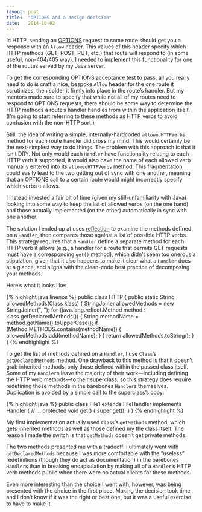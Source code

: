 ```yaml
---
layout: post
title:  "OPTIONS and a design decision"
date:   2014-10-02
---
```


In HTTP, sending an [OPTIONS][] request to some route should get you a response with an `Allow` header. This values of this header specify which HTTP methods (GET, POST, PUT, etc.) that route will respond to (in some useful, non-404/405 way). I needed to implement this functionality for one of the routes served by my Java server.

To get the corresponding OPTIONS acceptance test to pass, all you really need to do is craft a nice, bespoke `Allow` header for the one route it scrutinizes, then solder it firmly into place in the route’s handler. But my mentors made sure to specify that while not all of my routes need to respond to OPTIONS requests, there should be some way to determine the HTTP methods a route’s handler handles from within the application itself. (I’m going to start referring to these methods as HTTP verbs to avoid confusion with the non-HTTP sort.)

Still, the idea of writing a simple, internally-hardcoded `allowedHTTPVerbs` method for each route handler did cross my mind. This would certainly be the next-simplest way to do things. The problem with this approach is that it isn’t DRY. Not only would each `Handler` have functionality relating to each HTTP verb it supported, it would also have the name of each allowed verb manually entered into its `allowedHTTPVerbs` method. This fragmentation could easily lead to the two getting out of sync with one another, meaning that an OPTIONS call to a certain route would might incorrectly specify which verbs it allows.

I instead invested a fair bit of time (given my still-unfamiliarity with Java) looking into some way to keep the list of allowed verbs (on the one hand) and those actually implemented (on the other) automatically in sync with one another.

The solution I ended up at uses [reflection][] to examine the methods defined on a `Handler`, then compares those against a list of possible HTTP verbs. This strategy requires that a `Handler` define a separate method for each HTTP verb it allows (e.g., a handler for a route that permits GET requests must have a corresponding `get()` method), which didn’t seem too onerous a stipulation, given that it also happens to make it clear what a `Handler` does at a glance, and aligns with the clean-code best practice of decomposing your methods.

Here’s what it looks like:

{% highlight java linenos %}
public class HTTP {
    public static String allowedMethods(Class klass) {
        StringJoiner allowedMethods = new StringJoiner(", ");
        for (java.lang.reflect.Method method : klass.getDeclaredMethods()) {
            String methodName = method.getName().toUpperCase();
            if (Method.METHODS.contains(methodName)) {
                allowedMethods.add(methodName);
            }
        }
        return allowedMethods.toString();
    }
}
{% endhighlight %}

To get the list of methods defined on a `Handler`, I use `Class`’s `getDeclaredMethods` method. One drawback to this method is that it doesn’t grab inherited methods, only those defined within the passed class itself. Some of my `Handler`s leave the majority of their work—including defining the HTTP verb methods—to their superclass, so this strategy does require redefining those methods in the barebones `Handler`s themselves. Duplication is avoided by a simple call to the superclass’s copy:

{% highlight java %}
public class File1 extends FileHandler implements Handler {
    // ...
    protected void get() { super.get(); }
}
{% endhighlight %}

My first implementation actually used `Class`’s `getMethods` method, which gets inherited methods as well as those defined my the class itself. The reason I made the switch is that `getMethods` doesn’t get private methods.

The two methods presented me with a tradeoff. I ultimately went with `getDeclaredMethods` because I was more comfortable with the “useless” redefinitions (though they do act as documentation) in the barebones `Handler`s than in breaking encapsulation by making all of a `Handler`’s HTTP verb methods public when there were no actual clients for these methods.

Even more interesting than the choice I went with, however, was being presented with the choice in the first place. Making the decision took time, and I don’t know if it was the right or best one, but it was a useful exercise to have to make it.

[OPTIONS]: http://www.w3.org/Protocols/rfc2616/rfc2616-sec9.html
[reflection]: http://en.wikipedia.org/wiki/Reflection_(computer_programming)